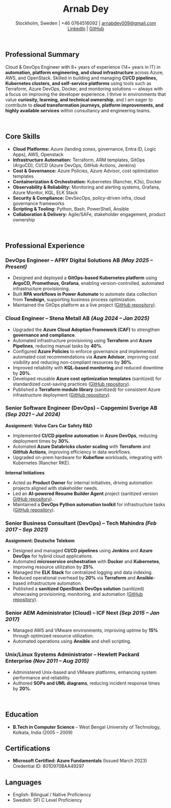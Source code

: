 <div align="center">
	<h1><b>Arnab Dey</b></h1>
	<p>
		Stockholm, Sweden | +46 0764516092 | <a href="mailto:arnabdey009@gmail.com">arnabdey009@gmail.com</a><br>
		<a href="https://www.linkedin.com/in/arnabdey73">LinkedIn</a> | <a href="https://github.com/arnabdey73">GitHub</a>
	</p>
</div>

<br>

## **Professional Summary**

Cloud & DevOps Engineer with 8+ years of experience (14+ years in IT) in **automation, platform engineering, and cloud infrastructure** across Azure, AWS, and OpenStack. Skilled in building and managing **CI/CD pipelines, Kubernetes clusters, and self-service platforms** using tools such as Terraform, Azure DevOps, Docker, and monitoring solutions — always with a focus on improving the developer experience. I thrive in environments that value **curiosity, learning, and technical ownership**, and I am eager to contribute to **cloud transformation journeys, platform improvements, and highly available services** within consultancy and engineering teams.


<!--
DevOps & Cloud Engineer passionate about **public-cloud transformation**, **cost-efficient infrastructure**, and driven by **technical excellence and curiosity**. Proven track in building scalable, secure, and governed platforms on Azure using Terraform and GitOps. Thrives in agile, learning-focused environments where technical trust and collaboration matter.
-->
<br>

## **Core Skills**

- **Cloud Platforms:** Azure (landing zones, governance, Entra ID, Logic Apps), AWS, Openstack  
- **Infrastructure Automation:** Terraform, ARM templates, GitOps (ArgoCD), CI/CD (Azure DevOps, GitHub Actions, Jenkins)  
- **Cost & Governance:** Azure Policies, Azure Advisor, cost optimization templates  
- **Containerization & Orchestration:** Kubernetes (Rancher, K3s), Docker  
- **Observability & Reliability:** Monitoring and alerting systems, Grafana, Azure Monitor, KQL, ELK Stack  
- **Security & Compliance:** DevSecOps, policy-driven infra, cloud governance frameworks  
- **Scripting & Tooling:** Python, Bash, PowerShell, Ansible  
- **Collaboration & Delivery:** Agile/SAFe, stakeholder engagement, product ownership  

<br>

## **Professional Experience**

### **DevOps Engineer – AFRY Digital Solutions AB** *(May 2025 – Present)*  

- Designed and deployed a **GitOps-based Kubernetes platform** using **ArgoCD, Prometheus, Grafana**, enabling version-controlled, automated infrastructure provisioning.  
- Built **RPA workflows in Power Automate** to automate data collection from **Tendsign**, supporting business process optimization.  
- Maintained the GitOps platform as a live project ([GitHub repository](https://github.com/arnabdey73/single-node-gitops)).



### **Cloud Engineer – Stena Metall AB** *(Aug 2024 – Jan 2025)*  

- Upgraded the **Azure Cloud Adoption Framework (CAF)** to strengthen **governance and compliance**.  
- Automated infrastructure provisioning using **Terraform** and **Azure Pipelines**, reducing manual tasks by **40%**.  
- Configured **Azure Policies** to enforce governance and implemented automated cost recommendations via **Azure Advisor**, improving cost visibility and reducing non-compliant resources by **30%**.  
- Improved reliability with **KQL-based monitoring** and reduced downtime by **20%**.  
- Developed reusable **Azure cost optimization templates** (sanitized) for standardized cost-saving practices ([GitHub repository](https://github.com/arnabdey73/azure-cost-optimizer)).  
- Published a **Terraform module library** (sanitized) for consistent Azure infrastructure deployment ([GitHub repository](https://github.com/arnabdey73/iac-module-library-azure)).


### **Senior Software Engineer (DevOps) – Capgemini Sverige AB** *(Sep 2021 – Jul 2024)*  

**Assignment: Volvo Cars Car Safety R&D**  
- Implemented **CI/CD pipeline automation** in **Azure DevOps**, reducing deployment times by **30%**.
- Automated **Azure Databricks cluster scaling** with **Terraform** and **GitHub Actions**, improving efficiency in data workflows.  
- Upgraded on-prem hardware for **Kubeflow** workloads, integrating with Kubernetes (Rancher RKE).  

**Internal Initiatives**  

- Acted as **Product Owner** for internal initiatives, driving automation projects aligned with stakeholder needs.  
- Led an **AI-powered Resume Builder Agent** project (sanitized version [GitHub repository](https://github.com/arnabdey73/resume-builder-agent)).  
- Maintained a **DevOps Python automation toolkit** for infrastructure tasks ([GitHub repository](https://github.com/arnabdey73/devops-python-automation-project)).


### **Senior Business Consultant (DevOps) – Tech Mahindra** *(Feb 2017 – Sep 2021)*  

**Assignment: Deutsche Telekom**  

- Designed and managed **CI/CD pipelines** using **Jenkins** and **Azure DevOps** for hybrid cloud applications.  
- Automated **microservice orchestration** with **Docker** and **Kubernetes**, improving resource utilization by **25%**.  
- Managed the **ELK Stack** for centralized logging and data indexing.  
- Reduced operational overhead by **20%** via **Terraform** and **Ansible**-based infrastructure automation.  
- Published a **sanitized OpenStack DevOps solution**  (sanitized) showcasing provisioning, monitoring, and automation ([GitHub repository](https://github.com/arnabdey73/openstack-devops-suite)).



### **Senior AEM Administrator (Cloud) – ICF Next** *(Sep 2015 – Jan 2017)*  

- Managed AWS and VMware environments, improving uptime by **15%** through optimized resource utilization.  
- Automated operations using **Ansible** and shell scripting.



### **Unix/Linux Systems Administrator – Hewlett Packard Enterprise** *(Nov 2011 – Aug 2015)*  

- Administered Unix-based and VMware platforms, enhancing system performance and reliability.  
- Authored **SOPs and UML diagrams**, reducing incident response times by **20%**.

<br>


## **Education**

- **B.Tech in Computer Science** – West Bengal University of Technology, Kolkata, India (2005 – 2009)  


## **Certifications**

- **Microsoft Certified: Azure Fundamentals** (Issued March 2023)  
Credential ID: 801D970BAA49297  



## **Languages**

- English: Bilingual / Native Proficiency  
- Swedish: SFI C Level Proficiency  
